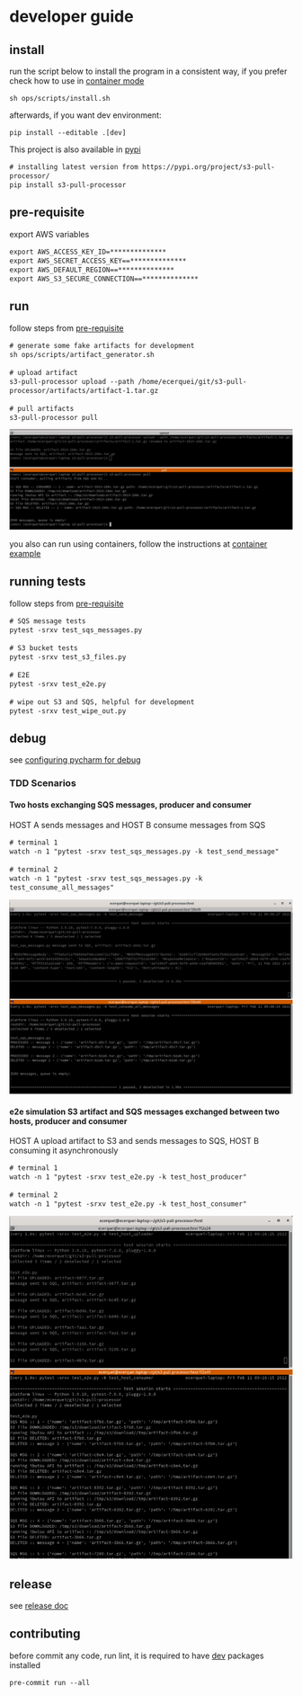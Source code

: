 # developer guide

## install

run the script below to install the program in a consistent way, if you prefer check how to use in
[container mode](container.md)

```shell
sh ops/scripts/install.sh
```

afterwards, if you want  dev environment:

```shell
pip install --editable .[dev]
```

This project is also available in [pypi](https://pypi.org/project/s3-pull-processor/)

```shell
# installing latest version from https://pypi.org/project/s3-pull-processor/
pip install s3-pull-processor
```

## pre-requisite

export AWS variables

```shell
export AWS_ACCESS_KEY_ID=**************
export AWS_SECRET_ACCESS_KEY==**************
export AWS_DEFAULT_REGION==**************
export AWS_S3_SECURE_CONNECTION==**************
```

## run

follow steps from [pre-requisite](developer_guide.md#pre-requisite)

```shell
# generate some fake artifacts for development
sh ops/scripts/artifact_generator.sh

# upload artifact
s3-pull-processor upload --path /home/ecerquei/git/s3-pull-processor/artifacts/artifact-1.tar.gz

# pull artifacts
s3-pull-processor pull
```

![upload_pull](img/demo_upload_pull.png)

you also can run using containers, follow the instructions at [container example](container.md#example)

## running tests

follow steps from [pre-requisite](developer_guide.md#pre-requisite)

```shell
# SQS message tests
pytest -srxv test_sqs_messages.py

# S3 bucket tests
pytest -srxv test_s3_files.py

# E2E
pytest -srxv test_e2e.py

# wipe out S3 and SQS, helpful for development
pytest -srxv test_wipe_out.py
```

## debug

see [configuring pycharm for debug](debug.md)

### TDD Scenarios

#### Two hosts exchanging SQS messages, producer and consumer

HOST A sends messages and HOST B consume messages from SQS

```shell
# terminal 1
watch -n 1 "pytest -srxv test_sqs_messages.py -k test_send_message"

# terminal 2
watch -n 1 "pytest -srxv test_sqs_messages.py -k test_consume_all_messages"
```

![scenario1](img/scenario_1.png)

#### e2e simulation S3 artifact and SQS messages exchanged between two hosts, producer and consumer

HOST A upload artifact to S3 and sends messages to SQS, HOST B consuming it asynchronously

```shell
# terminal 1
watch -n 1 "pytest -srxv test_e2e.py -k test_host_producer"

# terminal 2
watch -n 1 "pytest -srxv test_e2e.py -k test_host_consumer"
```

![scenario2](img/scenario_2.png)

## release

see [release doc](release.md)

## contributing

before commit any code, run lint, it is required to have [dev](../setup.cfg) packages installed

```shell
pre-commit run --all
```
